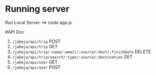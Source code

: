# Running server
Run Local Server ==> node app.js

#API Doc
1. `/jabeja/api/trip` POST
2. `/jabeja/api/trip` GET
3. `/jabeja/api/trip/:name/:email/:source/:dest/:finishDate` DELETE
4. `/jabeja/api/trip/search/:type/:source/:destination` GET
5. `/jabeja/api/user` GET
6. `/jabeja/api/user` POST
